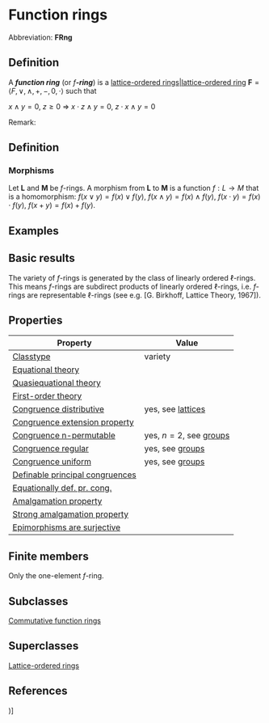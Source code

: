# Function rings

Abbreviation: **FRng**
## Definition
A ***function ring*** (or $f$***-ring***) is a 
[lattice-ordered rings|lattice-ordered ring](lattice-ordered_rings|lattice-ordered_rings.md) $\mathbf{F}=\langle F,\vee,\wedge,+,-,0,\cdot\rangle$ such that 


$x\wedge y=0$, $z\ge 0\ \Longrightarrow\ x\cdot z\wedge y=0$, $z\cdot x\wedge y=0$


Remark: 

## Definition
### Morphisms
Let $\mathbf{L}$ and $\mathbf{M}$ be $f$-rings. A morphism from $\mathbf{L}$ to $\mathbf{M}$ is a function $f:L\rightarrow M$ that is a
homomorphism: $f(x\vee y)=f(x)\vee f(y)$, $f(x\wedge y)=f(x)\wedge f(y)$, $f(x\cdot y)=f(x)\cdot f(y)$, $f(x+y)=f(x)+f(y)$.
## Examples


## Basic results
The variety of $f$-rings is generated by the class of linearly ordered $\ell$-rings. 
This means $f$-rings are subdirect products of linearly ordered $\ell$-rings, i.e. $f$-rings are representable $\ell$-rings (see e.g. [G. Birkhoff, Lattice Theory, 1967]).

## Properties


|Property|Value|
|---|---|
|[Classtype](classtype.md)  |variety |
|[Equational theory](equational_theory.md)  | |
|[Quasiequational theory](quasiequational_theory.md)  | |
|[First-order theory](first-order_theory.md)  | |
|[Congruence distributive](congruence_distributive.md)  |yes, see [lattices](lattices.md) |
|[Congruence extension property](congruence_extension_property.md)  | |
|[Congruence n-permutable](congruence_n-permutable.md)  |yes, $n=2$, see [groups](groups.md) |
|[Congruence regular](congruence_regular.md)  |yes, see [groups](groups.md) |
|[Congruence uniform](congruence_uniform.md)  |yes, see [groups](groups.md) |
|[Definable principal congruences](definable_principal_congruences.md)  | |
|[Equationally def. pr. cong.](equationally_def._pr._cong..md)  | |
|[Amalgamation property](amalgamation_property.md)  | |
|[Strong amalgamation property](strong_amalgamation_property.md)  | |
|[Epimorphisms are surjective](epimorphisms_are_surjective.md)  | |

## Finite members

Only the one-element $f$-ring.

## Subclasses
[Commutative function rings](commutative_function_rings.md) 

## Superclasses
[Lattice-ordered rings](lattice-ordered_rings.md) 


## References


)]